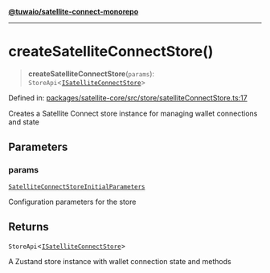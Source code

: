 [**@tuwaio/satellite-connect-monorepo**](../../../README.md)

***

# createSatelliteConnectStore()

> **createSatelliteConnectStore**(`params`): `StoreApi`\<[`ISatelliteConnectStore`](../type-aliases/ISatelliteConnectStore.md)\>

Defined in: [packages/satellite-core/src/store/satelliteConnectStore.ts:17](https://github.com/TuwaIO/satellite-connect/blob/5ea2bf35da638317e8edf885c3993433cb84e778/packages/satellite-core/src/store/satelliteConnectStore.ts#L17)

Creates a Satellite Connect store instance for managing wallet connections and state

## Parameters

### params

[`SatelliteConnectStoreInitialParameters`](../type-aliases/SatelliteConnectStoreInitialParameters.md)

Configuration parameters for the store

## Returns

`StoreApi`\<[`ISatelliteConnectStore`](../type-aliases/ISatelliteConnectStore.md)\>

A Zustand store instance with wallet connection state and methods
